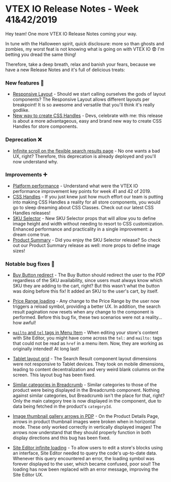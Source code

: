 
# VTEX IO Release Notes - Week 41&42/2019

Hey team! One more VTEX IO Release Notes coming your way. 

In tune with the Halloween spirit, quick disclosure: more so than ghosts and zombies, my worst feat is not knowing what is going on with VTEX IO 😨 I'm betting you dread the same thing! 

Therefore, take a deep breath, relax and banish your fears, because we have a new Release Notes and it's full of delicious treats: 

### New features  :rocket: 

- [Responsive Layout](https://vtex.io/docs/releases/2019-week-41-42/responsive-layout) - Should we start calling ourselves the gods of layout components? The Responsive Layout allows different layouts per breakpoint! It is so awesome and versatile that you'll think it's really godlike. 
- [New way to create CSS Handles](https://vtex.io/docs/releases/2019-week-41-42/css-handles-component-development) - Devs, celebrate with me: this release is about a more advantageous, easy and brand new way to create CSS Handles for store components. 

### Deprecation ❌ 

- [Infinite scroll on the flexible search results page](https://vtex.io/docs/releases/2019-week-41-42/infinite-scroll-on-flexible-search-result-page) - No one wants a bad UX, right? Therefore, this deprecation is already deployed and you'll now understand why. 

### Improvements :heavy_plus_sign:

- [Platform performance](https://vtex.io/docs/releases/2019-week-41-42/platform-performance) - Understand what were the VTEX IO performance improvement key points for week 41 and 42 of 2019.
- [CSS Handles](https://vtex.io/docs/releases/2019-week-41-42/css-handles) - If you just knew just how much effort our team is putting into making CSS Handles a reality for all store components, you would go to sleep dreaming about CSS Classes. Check out our latest CSS Handles releases! 
- [SKU Selector](https://vtex.io/docs/releases/2019-week-41-42/sku-selector) -  New SKU Selector props that will allow you to define image height and width without needing to resort to CSS customization. Enhanced performance and practicality in a single improvement: a dream come true.
- [Product Summary](https://vtex.io/docs/releases/2019-week-41-42/product-summary) - Did you enjoy the SKU Selector release? So check out our Product Summary release as well: more props to define image sizes!  

### Notable bug fixes  :bug:

- [Buy Button redirect](https://github.com/vtex-apps/product-summary/pull/192) - The Buy Button should redirect the user to the PDP regardless of the SKU availability, since users must always know which SKU they are adding to the cart, right? But this wasn't what the button was doing before this fix! It added an SKU to the user's cart, by itself. 

- [Price Range loading](https://github.com/vtex-apps/search-result/pull/253) - Any change to the Price Range by the user now triggers a reload symbol, providing a better UX. In addition, the search result pagination now resets when any change to the component is performed. Before this bug fix, these two scenarios were not a reality... how awful! 

- [`mailto` and `tel` tags in Menu Item]() - When editing your store's content with Site Editor, you might have come across the `tel:` and `mailto:` tags that could not be read as `href` in a menu item. Now, they are working as originally intended! At long last! 

- [Tablet layout grid](https://github.com/vtex-apps/search-result/pull/255) - The Search Result component layout dimensions were not responsive to Tablet devices. They took on mobile dimensions, leading to content decentralization and very weird blank columns on the screen. This layout bug has been fixed. 

- [Similar categories in Breadcrumb](https://github.com/vtex-apps/search-graphql/pull/12) - Similar categories to those of the product were being displayed in the Breadcrumb component. Nothing against similar categories, but Breadcrumb isn't the place for that, right? Only the main category tree is now displayed in the component, due to data being fetched in the product's `categoryId`.  

- [Image thumbnail gallery arrows in PDP](https://github.com/vtex-apps/store-components/pull/604) - On the Product Details Page, arrows in product thumbnail images were broken when in horizontal mode. These only worked correctly in vertically displayed images! The arrows now understand that they should properly function in both display directions and this bug has been fixed. 

- [Site Editor infinite loading](https://github.com/vtex-apps/admin-pages/pull/292) - To allow users to edit a store's blocks using an interface, Site Editor needed to query the code's up-to-date data. Whenever this query encountered an error, the loading symbol was forever displayed to the user, which became confused, poor soul! The loading has now been replaced with an error message, improving the Site Editor UX.
